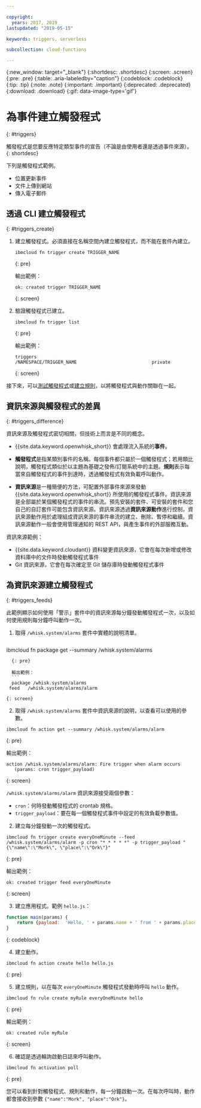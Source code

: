 ```yaml
---

copyright:
  years: 2017, 2019
lastupdated: "2019-05-15"

keywords: triggers, serverless

subcollection: cloud-functions

---
```


{:new_window: target="_blank"}
{:shortdesc: .shortdesc}
{:screen: .screen}
{:pre: .pre}
{:table: .aria-labeledby="caption"}
{:codeblock: .codeblock}
{:tip: .tip}
{:note: .note}
{:important: .important}
{:deprecated: .deprecated}
{:download: .download}
{:gif: data-image-type='gif'}


# 為事件建立觸發程式
{: #triggers}

觸發程式是您要反應特定類型事件的宣告（不論是由使用者還是透過事件來源）。
{: shortdesc}

下列是觸發程式範例。
- 位置更新事件
- 文件上傳到網站
- 傳入電子郵件



## 透過 CLI 建立觸發程式
{: #triggers_create}


1. 建立觸發程式。必須直接在名稱空間內建立觸發程式，而不能在套件內建立。
    ```
    ibmcloud fn trigger create TRIGGER_NAME
    ```
    {: pre}

    輸出範例：
    ```
    ok: created trigger TRIGGER_NAME
    ```
    {: screen}

2. 驗證觸發程式已建立。
    ```
    ibmcloud fn trigger list
    ```
    {: pre}

    輸出範例：
    ```
    triggers
    /NAMESPACE/TRIGGER_NAME                            private
    ```
    {: screen}



接下來，可以[測試觸發程式](/docs/openwhisk?topic=cloud-functions-test#test_triggers)或[建立規則](/docs/openwhisk?topic=cloud-functions-rules)，以將觸發程式與動作關聯在一起。



## 資訊來源與觸發程式的差異
{: #triggers_difference}

資訊來源及觸發程式密切相關，但技術上而言是不同的概念。

- {{site.data.keyword.openwhisk_short}} 會處理流入系統的**事件**。

- **觸發程式**是指某類別事件的名稱。每個事件都只屬於一個觸發程式；若用類比說明，觸發程式類似於以主題為基礎之發佈/訂閱系統中的主題。**規則**表示每當來自觸發程式的事件到達時，透過觸發程式有效負載呼叫動作。

- **資訊來源**是一種簡便的方法，可配置外部事件來源來發動 {{site.data.keyword.openwhisk_short}} 所使用的觸發程式事件。資訊來源是全部屬於某個觸發程式的事件的串流。預先安裝的套件、可安裝的套件和您自己的自訂套件可能包含資訊來源。資訊來源透過**資訊來源動作**進行控制，資訊來源動作用於處理組成資訊來源的事件串流的建立、刪除、暫停和繼續。資訊來源動作一般會使用管理通知的 REST API，與產生事件的外部服務互動。

資訊來源範例：
- {{site.data.keyword.cloudant}} 資料變更資訊來源，它會在每次新增或修改資料庫中的文件時發動觸發程式事件
- Git 資訊來源，它會在每次確定至 Git 儲存庫時發動觸發程式事件



## 為資訊來源建立觸發程式
{: #triggers_feeds}

此範例顯示如何使用「警示」套件中的資訊來源每分鐘發動觸發程式一次，以及如何使用規則每分鐘呼叫動作一次。

1. 取得 `/whisk.system/alarms` 套件中實體的說明清單。

    ```
  ibmcloud fn package get --summary /whisk.system/alarms
  ```
    {: pre}

    輸出範例：
    ```
    package /whisk.system/alarms
   feed   /whisk.system/alarms/alarm
  ```
    {: screen}
2. 取得 `/whisk.system/alarms` 套件中資訊來源的說明，以查看可以使用的參數。

  ```
  ibmcloud fn action get --summary /whisk.system/alarms/alarm
  ```
  {: pre}

  輸出範例：
  ```
  action /whisk.system/alarms/alarm: Fire trigger when alarm occurs
     (params: cron trigger_payload)
  ```
  {: screen}

  `/whisk.system/alarms/alarm` 資訊來源接受兩個參數：
  - `cron`：何時發動觸發程式的 crontab 規格。
  - `trigger_payload`：要在每一個觸發程式事件中設定的有效負載參數值。

2. 建立每分鐘發動一次的觸發程式。
  ```
  ibmcloud fn trigger create everyOneMinute --feed /whisk.system/alarms/alarm -p cron "* * * * *" -p trigger_payload "{\"name\":\"Mork\", \"place\":\"Ork\"}"
  ```
  {: pre}

  輸出範例：
  ```
  ok: created trigger feed everyOneMinute
  ```
  {: screen}

3. 建立應用程式。範例 `hello.js`：
  ```javascript
  function main(params) {
      return {payload:  'Hello, ' + params.name + ' from ' + params.place};
  }
  ```
  {: codeblock}

4. 建立動作。
    
  ```
  ibmcloud fn action create hello hello.js
  ```
  {: pre}

5. 建立規則，以在每次 `everyOneMinute` 觸發程式發動時呼叫 `hello` 動作。
  ```
  ibmcloud fn rule create myRule everyOneMinute hello
  ```
  {: pre}

  輸出範例：
  ```
  ok: created rule myRule
  ```
  {: screen}

6. 確認是透過輪詢啟動日誌來呼叫動作。
  ```
  ibmcloud fn activation poll
  ```
  {: pre}

  您可以看到針對觸發程式、規則和動作，每一分鐘啟動一次。在每次呼叫時，動作都會接收到參數 `{"name":"Mork", "place":"Ork"}`。


